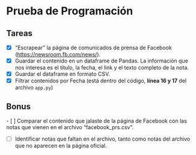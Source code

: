 # Prueba de Programación
## Tareas
- [x] “Escrapear” la página de comunicados de prensa de Facebook (https://newsroom.fb.com/news/).
- [x] Guardar el contenido en un dataframe de Pandas. La información que nos interesa es el título, la fecha, el link y el texto completo de la nota.
- [x] Guardar el dataframe en formato CSV.
- [x] Filtrar contenidos por Fecha (está dentro del código, **línea 16 y 17** del archivo ```app.py```)

## Bonus
- [ ] Comparar el contenido que jalaste de la página de Facebook con las notas que vienen en el archivo “facebook_prs.csv”.
- [ ] Identificar notas que faltan en el archivo, tanto como notas del archivo que no aparecen en la página oficial.
